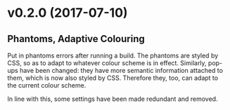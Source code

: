 # v0.2.0 (2017-07-10)

## Phantoms, Adaptive Colouring

Put in phantoms errors after running a build. The phantoms are styled by CSS, so
as to adapt to whatever colour scheme is in effect. Similarly, pop-ups have been
changed: they have more semantic information attached to them, which is now also
styled by CSS. Therefore they, too, can adapt to the current colour scheme.

In line with this, some settings have been made redundant and removed.
